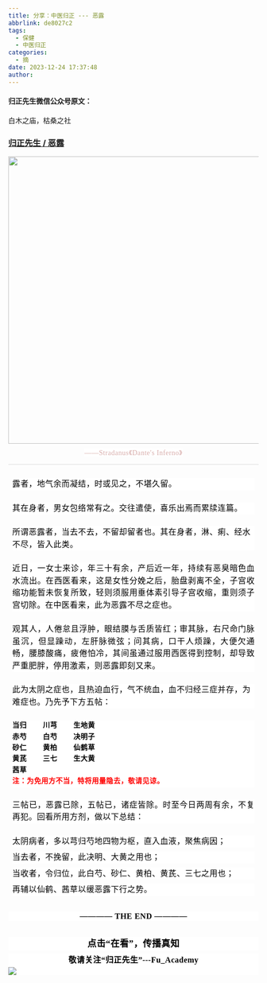 ```yaml
---
title: 分享：中医归正 --- 恶露
abbrlink: de8027c2
tags:
  - 保健
  - 中医归正
categories:
  - 摘
date: 2023-12-24 17:37:48
author:
---
```


#### 归正先生微信公众号原文：

白木之庙，枯桑之社

<!-- more -->

###  [归正先生 / 恶露](https://mp.weixin.qq.com/s/asJCB9t1UoMH2ScN6owZrQ "跳转至原文")



<div class="rich_media_content ">
                    <section style="text-align: center;margin-bottom: 8px;"><img class="rich_pages wxw-img js_insertlocalimg" data-croporisrc="https://mmbiz.qpic.cn/sz_mmbiz_jpg/zjaJCl7DLpVEsicFmCuPEKgTmbzvUrZUZ2wBZ6o1AbcL4rrz0OoCwWDf5A8OicJ08eDySKUV04VE2TVzDLvYicWCg/0?wx_fmt=jpeg&amp;from=appmsg" data-cropx1="0" data-cropx2="839" data-cropy1="214.83044982698962" data-cropy2="895.6107266435986" data-imgfileid="100002277" data-ratio="0.8116805721096544" data-s="300,640" src="https://mmbiz.qpic.cn/sz_mmbiz_jpg/zjaJCl7DLpVEsicFmCuPEKgTmbzvUrZUZibqRQYTKDmhDQU08CaeOM942TaLdKY5saic7IAOHTSXQuZP29ibm73vng/640?wx_fmt=jpeg" data-type="jpeg" data-w="839" style="width: 578px;height: auto !important;"  /></section><section style="text-align: center;margin-top: 0px;"><e style="outline: 0px;text-wrap: wrap;background-color: rgb(255, 255, 255);color: rgb(26, 26, 26);font-family: -apple-system, BlinkMacSystemFont, &quot;Helvetica Neue&quot;, &quot;Segoe UI&quot;, Roboto, Arial, sans-serif;font-size: 14px;letter-spacing: normal;text-align: start;visibility: visible;"><span style="outline: 0px;color: rgb(215, 171, 169);font-family: 仿宋;letter-spacing: 0.544px;text-align: center;visibility: visible;">——Stradanus《</span></e><e style="outline: 0px;text-wrap: wrap;background-color: rgb(255, 255, 255);color: rgb(26, 26, 26);font-family: -apple-system, BlinkMacSystemFont, &quot;Helvetica Neue&quot;, &quot;Segoe UI&quot;, Roboto, Arial, sans-serif;font-size: 14px;letter-spacing: normal;text-align: start;visibility: visible;"><e style="outline: 0px;visibility: visible;"><span style="outline: 0px;color: rgb(215, 171, 169);font-family: 仿宋;letter-spacing: 0.544px;text-align: center;visibility: visible;">Dante's Inferno》</span></e></e></section><section style="margin-bottom: 8px;outline: 0px;font-family: system-ui, -apple-system, BlinkMacSystemFont, &quot;Helvetica Neue&quot;, &quot;PingFang SC&quot;, &quot;Hiragino Sans GB&quot;, &quot;Microsoft YaHei UI&quot;, &quot;Microsoft YaHei&quot;, Arial, sans-serif;letter-spacing: 0.544px;text-wrap: wrap;background-color: rgb(255, 255, 255);text-align: center;visibility: visible;"><e style="outline: 0px;color: rgb(26, 26, 26);font-family: -apple-system, BlinkMacSystemFont, &quot;Helvetica Neue&quot;, &quot;Segoe UI&quot;, Roboto, Arial, sans-serif;font-size: 14px;letter-spacing: normal;text-align: start;visibility: visible;"><e style="outline: 0px;visibility: visible;"><span style="outline: 0px;color: rgb(215, 171, 169);font-family: 仿宋;letter-spacing: 0.544px;text-align: center;visibility: visible;"></span></e></e></section><hr style="outline: 0px;font-family: system-ui, -apple-system, BlinkMacSystemFont, &quot;Helvetica Neue&quot;, &quot;PingFang SC&quot;, &quot;Hiragino Sans GB&quot;, &quot;Microsoft YaHei UI&quot;, &quot;Microsoft YaHei&quot;, Arial, sans-serif;letter-spacing: 0.544px;text-wrap: wrap;background-color: rgb(255, 255, 255);border-style: solid;border-right-width: 0px;border-bottom-width: 0px;border-left-width: 0px;border-color: rgba(0, 0, 0, 0.1);transform-origin: 0px 0px;transform: scale(1, 0.5);visibility: visible;"  /><section style="margin: 24px 8px;outline: 0px;font-family: system-ui, -apple-system, BlinkMacSystemFont, &quot;Helvetica Neue&quot;, &quot;PingFang SC&quot;, &quot;Hiragino Sans GB&quot;, &quot;Microsoft YaHei UI&quot;, &quot;Microsoft YaHei&quot;, Arial, sans-serif;letter-spacing: 0.544px;text-wrap: wrap;background-color: rgb(255, 255, 255);line-height: 1.75em;visibility: visible;"><span style="color: black;font-family: 仿宋;font-size: 12pt;letter-spacing: 0.034em;text-align: left;">露者，地气余而凝结，时或见之，不堪久留。&nbsp;</span></section><section style="margin: 24px 8px;outline: 0px;font-family: system-ui, -apple-system, BlinkMacSystemFont, &quot;Helvetica Neue&quot;, &quot;PingFang SC&quot;, &quot;Hiragino Sans GB&quot;, &quot;Microsoft YaHei UI&quot;, &quot;Microsoft YaHei&quot;, Arial, sans-serif;letter-spacing: 0.544px;text-wrap: wrap;background-color: rgb(255, 255, 255);line-height: 1.75em;visibility: visible;"><span style="color: black;font-family: 仿宋;font-size: 12pt;letter-spacing: 0.034em;text-align: left;">其在身者，男</span><span style="color: black;font-family: 仿宋;font-size: 12pt;letter-spacing: 0.034em;text-align: left;">女包络常有之。交往遣使，喜乐出焉而累牍连篇。</span></section><section style="margin: 24px 8px;outline: 0px;font-family: system-ui, -apple-system, BlinkMacSystemFont, &quot;Helvetica Neue&quot;, &quot;PingFang SC&quot;, &quot;Hiragino Sans GB&quot;, &quot;Microsoft YaHei UI&quot;, &quot;Microsoft YaHei&quot;, Arial, sans-serif;letter-spacing: 0.544px;text-wrap: wrap;background-color: rgb(255, 255, 255);line-height: 1.75em;visibility: visible;"><span style="outline: 0px;text-align: left;letter-spacing: 0.034em;font-size: 12pt;font-family: 仿宋;color: black;visibility: visible;">所谓恶露者，当去不去，不留却留者也。其在身者，淋、痢、经水不尽，皆入此类。</span></section><section style="margin: 24px 8px;outline: 0px;font-family: system-ui, -apple-system, BlinkMacSystemFont, &quot;Helvetica Neue&quot;, &quot;PingFang SC&quot;, &quot;Hiragino Sans GB&quot;, &quot;Microsoft YaHei UI&quot;, &quot;Microsoft YaHei&quot;, Arial, sans-serif;letter-spacing: 0.544px;text-wrap: wrap;background-color: rgb(255, 255, 255);line-height: 1.75em;visibility: visible;text-align: justify;"><span style="outline: 0px;text-align: left;letter-spacing: 0.034em;font-size: 12pt;font-family: 仿宋;color: black;visibility: visible;">近日，一女士来诊，年三十有余，产后近一年，持续有恶臭暗色血水流出。<span style="color: rgb(0, 0, 0);font-family: 仿宋;font-size: 16px;letter-spacing: 0.544px;text-align: left;text-wrap: wrap;background-color: rgb(255, 255, 255);">在西医看来，这是女性分娩之后，胎盘剥离不全，子宫收缩功能暂未恢复所致，轻则须服</span><span style="color: rgb(0, 0, 0);font-family: 仿宋;font-size: 16px;letter-spacing: 0.544px;text-align: left;text-wrap: wrap;background-color: rgb(255, 255, 255);">用</span><span style="color: rgb(0, 0, 0);font-family: 仿宋;font-size: 16px;letter-spacing: 0.544px;text-align: left;text-wrap: wrap;background-color: rgb(255, 255, 255);">垂体素</span><span style="color: rgb(0, 0, 0);font-family: 仿宋;font-size: 16px;letter-spacing: 0.544px;text-align: left;text-wrap: wrap;background-color: rgb(255, 255, 255);">引导子宫收缩，</span><span style="color: rgb(0, 0, 0);font-family: 仿宋;font-size: 16px;letter-spacing: 0.544px;text-align: left;text-wrap: wrap;background-color: rgb(255, 255, 255);">重则须子宫</span><span style="color: rgb(0, 0, 0);font-family: 仿宋;font-size: 16px;letter-spacing: 0.544px;text-align: left;text-wrap: wrap;background-color: rgb(255, 255, 255);">切</span><span style="color: rgb(0, 0, 0);font-family: 仿宋;font-size: 16px;letter-spacing: 0.544px;text-align: left;text-wrap: wrap;background-color: rgb(255, 255, 255);">除。在中医看来，此为恶露不尽之症也。</span></span></section><section style="margin: 24px 8px;outline: 0px;font-family: system-ui, -apple-system, BlinkMacSystemFont, &quot;Helvetica Neue&quot;, &quot;PingFang SC&quot;, &quot;Hiragino Sans GB&quot;, &quot;Microsoft YaHei UI&quot;, &quot;Microsoft YaHei&quot;, Arial, sans-serif;letter-spacing: 0.544px;text-wrap: wrap;background-color: rgb(255, 255, 255);line-height: 1.75em;visibility: visible;text-align: justify;"><span style="outline: 0px;text-align: left;letter-spacing: 0.034em;font-size: 12pt;font-family: 仿宋;color: black;visibility: visible;">观其人，人倦怠且浮肿，眼结膜与舌质皆红；审其脉，右尺命门脉虽沉，但显躁动，左肝脉微弦；问其病，口干人烦躁，大便欠通畅，腰膝酸痛，疲倦怕冷，其间虽通过服用西医得到控制，却导致严重肥胖，停用激素，则恶露即刻又来。</span></section><section style="margin: 24px 8px;outline: 0px;font-family: system-ui, -apple-system, BlinkMacSystemFont, &quot;Helvetica Neue&quot;, &quot;PingFang SC&quot;, &quot;Hiragino Sans GB&quot;, &quot;Microsoft YaHei UI&quot;, &quot;Microsoft YaHei&quot;, Arial, sans-serif;letter-spacing: 0.544px;text-wrap: wrap;background-color: rgb(255, 255, 255);line-height: 1.75em;visibility: visible;"><span style="outline: 0px;text-align: left;letter-spacing: 0.034em;font-size: 12pt;font-family: 仿宋;color: black;visibility: visible;">此为太阴之症也，且热迫血行，气不统血，血不归经三症并存，为难症也。乃先予下方五帖：</span></section><section style="margin-top: 24px;outline: 0px;font-family: system-ui, -apple-system, BlinkMacSystemFont, &quot;Helvetica Neue&quot;, &quot;PingFang SC&quot;, &quot;Hiragino Sans GB&quot;, &quot;Microsoft YaHei UI&quot;, &quot;Microsoft YaHei&quot;, Arial, sans-serif;letter-spacing: 0.544px;text-wrap: wrap;background-color: rgb(255, 255, 255);visibility: visible;line-height: 2em;margin-left: 8px;margin-right: 8px;"><span style="outline: 0px;color: rgb(0, 0, 0);font-family: 仿宋;font-size: 16px;letter-spacing: 0.544px;"></span></section><section style="margin: 0em 8px;outline: 0px;letter-spacing: 0.544px;text-wrap: wrap;font-family: -apple-system, BlinkMacSystemFont, &quot;Helvetica Neue&quot;, &quot;PingFang SC&quot;, &quot;Hiragino Sans GB&quot;, &quot;Microsoft YaHei UI&quot;, &quot;Microsoft YaHei&quot;, Arial, sans-serif;color: rgb(53, 53, 53);font-size: 14px;background-color: rgb(255, 255, 255);visibility: visible;line-height: 1.6em;"><strong style="outline: 0px;visibility: visible;"><span style="outline: 0px;letter-spacing: 0.544px;color: rgb(0, 0, 0);font-family: 仿宋;visibility: visible;">当归&nbsp; &nbsp; &nbsp; &nbsp; 川芎&nbsp;&nbsp; &nbsp; &nbsp; &nbsp;生地黄</span></strong></section><section style="margin: 0em 8px;outline: 0px;letter-spacing: 0.544px;text-wrap: wrap;font-family: -apple-system, BlinkMacSystemFont, &quot;Helvetica Neue&quot;, &quot;PingFang SC&quot;, &quot;Hiragino Sans GB&quot;, &quot;Microsoft YaHei UI&quot;, &quot;Microsoft YaHei&quot;, Arial, sans-serif;color: rgb(53, 53, 53);font-size: 14px;background-color: rgb(255, 255, 255);visibility: visible;line-height: 1.6em;"><strong style="outline: 0px;visibility: visible;"><span style="outline: 0px;letter-spacing: 0.544px;color: rgb(0, 0, 0);font-family: 仿宋;visibility: visible;">赤芍&nbsp; &nbsp; &nbsp; &nbsp; 白芍&nbsp; &nbsp; &nbsp; &nbsp;&nbsp;决明子</span></strong></section><section style="margin: 0em 8px;outline: 0px;letter-spacing: 0.544px;text-wrap: wrap;font-family: -apple-system, BlinkMacSystemFont, &quot;Helvetica Neue&quot;, &quot;PingFang SC&quot;, &quot;Hiragino Sans GB&quot;, &quot;Microsoft YaHei UI&quot;, &quot;Microsoft YaHei&quot;, Arial, sans-serif;color: rgb(53, 53, 53);font-size: 14px;background-color: rgb(255, 255, 255);visibility: visible;line-height: 1.6em;"><strong style="outline: 0px;letter-spacing: 0.544px;visibility: visible;"><span style="outline: 0px;letter-spacing: 0.544px;color: rgb(0, 0, 0);font-family: 仿宋;visibility: visible;">砂仁&nbsp; &nbsp; &nbsp; &nbsp; 黄柏&nbsp; &nbsp; &nbsp; &nbsp;&nbsp;仙鹤草<br style="outline: 0px;"  /></span></strong></section><section style="margin: 0em 8px;outline: 0px;letter-spacing: 0.544px;text-wrap: wrap;font-family: -apple-system, BlinkMacSystemFont, &quot;Helvetica Neue&quot;, &quot;PingFang SC&quot;, &quot;Hiragino Sans GB&quot;, &quot;Microsoft YaHei UI&quot;, &quot;Microsoft YaHei&quot;, Arial, sans-serif;color: rgb(53, 53, 53);font-size: 14px;background-color: rgb(255, 255, 255);visibility: visible;line-height: 1.6em;"><strong style="outline: 0px;letter-spacing: 0.544px;visibility: visible;"><span style="outline: 0px;letter-spacing: 0.544px;color: rgb(0, 0, 0);font-family: 仿宋;visibility: visible;">黄芪&nbsp; &nbsp; &nbsp; &nbsp; 三七&nbsp; &nbsp; &nbsp; &nbsp; 生大黄</span></strong></section><section style="margin: 0em 8px;outline: 0px;letter-spacing: 0.544px;text-wrap: wrap;font-family: -apple-system, BlinkMacSystemFont, &quot;Helvetica Neue&quot;, &quot;PingFang SC&quot;, &quot;Hiragino Sans GB&quot;, &quot;Microsoft YaHei UI&quot;, &quot;Microsoft YaHei&quot;, Arial, sans-serif;color: rgb(53, 53, 53);font-size: 14px;background-color: rgb(255, 255, 255);visibility: visible;line-height: 1.6em;"><strong style="outline: 0px;letter-spacing: 0.544px;visibility: visible;"><span style="outline: 0px;letter-spacing: 0.544px;color: rgb(0, 0, 0);font-family: 仿宋;visibility: visible;">茜草</span></strong></section><section style="margin-top: 0em;outline: 0px;letter-spacing: 0.544px;text-wrap: wrap;font-family: -apple-system, BlinkMacSystemFont, &quot;Helvetica Neue&quot;, &quot;PingFang SC&quot;, &quot;Hiragino Sans GB&quot;, &quot;Microsoft YaHei UI&quot;, &quot;Microsoft YaHei&quot;, Arial, sans-serif;color: rgb(53, 53, 53);font-size: 14px;background-color: rgb(255, 255, 255);visibility: visible;line-height: 1.6em;margin-left: 8px;margin-right: 8px;"><strong style="outline: 0px;visibility: visible;"><span style="outline: 0px;letter-spacing: 0.544px;color: rgb(0, 0, 0);font-family: 仿宋;font-size: 16px;visibility: visible;"><strong style="outline: 0px;color: rgb(53, 53, 53);font-family: -apple-system, BlinkMacSystemFont, &quot;Helvetica Neue&quot;, &quot;PingFang SC&quot;, &quot;Hiragino Sans GB&quot;, &quot;Microsoft YaHei UI&quot;, &quot;Microsoft YaHei&quot;, Arial, sans-serif;font-size: 14px;letter-spacing: 0.544px;visibility: visible;"><span style="outline: 0px;color: rgb(0, 0, 0);font-family: 仿宋;font-size: 16px;letter-spacing: 0.544px;visibility: visible;"><strong style="outline: 0px;letter-spacing: 0.544px;visibility: visible;"><span style="outline: 0px;font-family: 仿宋, serif;visibility: visible;"><strong style="outline: 0px;font-size: 14px;visibility: visible;"><span style="outline: 0px;font-family: 仿宋;visibility: visible;"><strong style="outline: 0px;font-size: 16px;visibility: visible;"><span style="outline: 0px;font-size: 14px;color: rgb(255, 0, 0);visibility: visible;">注：为免用方不当，特将用量隐去，敬请见谅。</span></strong></span></strong></span></strong></span></strong></span></strong></section><p style="margin: 24px 8px;outline: 0px;font-family: system-ui, -apple-system, BlinkMacSystemFont, &quot;Helvetica Neue&quot;, &quot;PingFang SC&quot;, &quot;Hiragino Sans GB&quot;, &quot;Microsoft YaHei UI&quot;, &quot;Microsoft YaHei&quot;, Arial, sans-serif;letter-spacing: 0.544px;text-wrap: wrap;background-color: rgb(255, 255, 255);line-height: 1.75em;visibility: visible;text-align: justify;"><span style="outline: 0px;text-align: left;letter-spacing: 0.034em;font-size: 12pt;font-family: 仿宋;color: black;visibility: visible;">三帖已，恶露已除，五帖已，诸症皆除。</span><span style="color: black;font-family: 仿宋;font-size: 12pt;letter-spacing: 0.034em;text-align: left;">时至今日两周有余，不复再犯。回看所用方剂，做以下总结：</span></p><p style="margin: 8px;outline: 0px;font-family: system-ui, -apple-system, BlinkMacSystemFont, &quot;Helvetica Neue&quot;, &quot;PingFang SC&quot;, &quot;Hiragino Sans GB&quot;, &quot;Microsoft YaHei UI&quot;, &quot;Microsoft YaHei&quot;, Arial, sans-serif;letter-spacing: 0.544px;text-wrap: wrap;background-color: rgb(255, 255, 255);line-height: 1.75em;visibility: visible;text-align: justify;"><span style="color: black;font-family: 仿宋;font-size: 12pt;letter-spacing: 0.034em;text-align: left;">太阴病者，多以芎归芍地四物为枢，直入血液，聚焦病因；<br  /></span></p><p style="margin: 8px;outline: 0px;font-family: system-ui, -apple-system, BlinkMacSystemFont, &quot;Helvetica Neue&quot;, &quot;PingFang SC&quot;, &quot;Hiragino Sans GB&quot;, &quot;Microsoft YaHei UI&quot;, &quot;Microsoft YaHei&quot;, Arial, sans-serif;letter-spacing: 0.544px;text-wrap: wrap;background-color: rgb(255, 255, 255);line-height: 1.75em;visibility: visible;text-align: justify;"><span style="color: black;font-family: 仿宋;font-size: 12pt;letter-spacing: 0.034em;text-align: left;">当去者，不挽留，此决明、大黄之用也；<br  /></span></p><p style="margin: 8px;outline: 0px;font-family: system-ui, -apple-system, BlinkMacSystemFont, &quot;Helvetica Neue&quot;, &quot;PingFang SC&quot;, &quot;Hiragino Sans GB&quot;, &quot;Microsoft YaHei UI&quot;, &quot;Microsoft YaHei&quot;, Arial, sans-serif;letter-spacing: 0.544px;text-wrap: wrap;background-color: rgb(255, 255, 255);line-height: 1.75em;visibility: visible;text-align: justify;"><span style="color: black;font-family: 仿宋;font-size: 12pt;letter-spacing: 0.034em;text-align: left;">当收者，令归位，此白芍、砂仁、黄柏、黄芪、三七之用也；<br  /></span></p><p style="margin: 8px 8px 32px;outline: 0px;font-family: system-ui, -apple-system, BlinkMacSystemFont, &quot;Helvetica Neue&quot;, &quot;PingFang SC&quot;, &quot;Hiragino Sans GB&quot;, &quot;Microsoft YaHei UI&quot;, &quot;Microsoft YaHei&quot;, Arial, sans-serif;letter-spacing: 0.544px;text-wrap: wrap;background-color: rgb(255, 255, 255);line-height: 1.75em;visibility: visible;text-align: justify;"><span style="color: black;font-family: 仿宋;font-size: 12pt;letter-spacing: 0.034em;text-align: left;">再辅以仙鹤、茜草以缓恶露下行之势。</span></p><section style="margin-top: 16px;margin-bottom: 32px;outline: 0px;font-family: system-ui, -apple-system, BlinkMacSystemFont, &quot;Helvetica Neue&quot;, &quot;PingFang SC&quot;, &quot;Hiragino Sans GB&quot;, &quot;Microsoft YaHei UI&quot;, &quot;Microsoft YaHei&quot;, Arial, sans-serif;letter-spacing: 0.544px;text-wrap: wrap;color: rgb(34, 34, 34);background-color: rgb(255, 255, 255);text-align: center;"><strong style="outline: 0px;"><span style="outline: 0px;color: rgb(0, 0, 0);font-family: 仿宋;font-size: 16px;">———— THE&nbsp;END ————</span></strong></section>
					<section style="margin-top: 20px;margin-bottom: 5px;outline: 0px;max-width: 100%;font-family: -apple-system, BlinkMacSystemFont, &quot;Helvetica Neue&quot;, &quot;PingFang SC&quot;, &quot;Hiragino Sans GB&quot;, &quot;Microsoft YaHei UI&quot;, &quot;Microsoft YaHei&quot;, Arial, sans-serif;letter-spacing: 0.544px;white-space: normal;font-size: 16px;min-height: 1em;color: rgb(62, 62, 62);text-align: center;line-height: 1.75em;background-color: rgb(255, 255, 255);box-sizing: border-box !important;overflow-wrap: break-word !important;"><strong style="outline: 0px;max-width: 100%;box-sizing: border-box !important;overflow-wrap: break-word !important;"><span style="outline: 0px;max-width: 100%;font-size: 18px;color: rgb(0, 0, 0);font-family: 仿宋;letter-spacing: 0.5px;box-sizing: border-box !important;overflow-wrap: break-word !important;">点击“在看”，传播真知</span></strong></section><section style="margin-top: 5px;margin-bottom: 5px;outline: 0px;max-width: 100%;font-family: -apple-system, BlinkMacSystemFont, &quot;Helvetica Neue&quot;, &quot;PingFang SC&quot;, &quot;Hiragino Sans GB&quot;, &quot;Microsoft YaHei UI&quot;, &quot;Microsoft YaHei&quot;, Arial, sans-serif;letter-spacing: 0.544px;white-space: normal;font-size: 16px;min-height: 1em;color: rgb(62, 62, 62);text-align: center;line-height: 1.75em;background-color: rgb(255, 255, 255);box-sizing: border-box !important;overflow-wrap: break-word !important;"><strong style="outline: 0px;max-width: 100%;box-sizing: border-box !important;overflow-wrap: break-word !important;"><span style="outline: 0px;max-width: 100%;font-size: 18px;color: rgb(0, 0, 0);font-family: 仿宋;letter-spacing: 0.5px;box-sizing: border-box !important;overflow-wrap: break-word !important;"><strong style="outline: 0px;max-width: 100%;color: rgb(62, 62, 62);font-size: 16px;box-sizing: border-box !important;overflow-wrap: break-word !important;"><span style="outline: 0px;max-width: 100%;color: rgb(0, 0, 0);box-sizing: border-box !important;overflow-wrap: break-word !important;">敬请关注“归正先生”---Fu_Academy</span></strong></span></strong><img style="clear: both; display: block; margin:auto;" src="https://mmbiz.qpic.cn/mmbiz_png/zjaJCl7DLpVKRC65ufmbGmuW2lHdBt8icKFOokwHAzd5D6xDM99b8ia0dpnR1FQzd8V0tIIcy5FARc5VjdZVhmUA/640?wx_fmt=png" /></section>
                </div>
